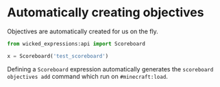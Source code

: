 # Automatically creating objectives

Objectives are automatically created for us on the fly.


```py
from wicked_expressions:api import Scoreboard

x = Scoreboard('test_scoreboard')
```

Defining a `Scoreboard` expression automatically generates the `scoreboard objectives add` command which run on `#minecraft:load`.
